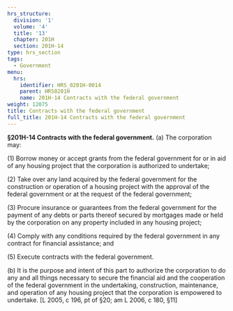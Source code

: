 ```yaml
---
hrs_structure:
  division: '1'
  volume: '4'
  title: '13'
  chapter: 201H
  section: 201H-14
type: hrs_section
tags:
  - Government
menu:
  hrs:
    identifier: HRS_0201H-0014
    parent: HRS0201H
    name: 201H-14 Contracts with the federal government
weight: 12075
title: Contracts with the federal government
full_title: 201H-14 Contracts with the federal government
---
```

**§201H-14 Contracts with the federal government.** (a) The corporation may:

(1) Borrow money or accept grants from the federal government for or in aid of any housing project that the corporation is authorized to undertake;

(2) Take over any land acquired by the federal government for the construction or operation of a housing project with the approval of the federal government or at the request of the federal government;

(3) Procure insurance or guarantees from the federal government for the payment of any debts or parts thereof secured by mortgages made or held by the corporation on any property included in any housing project;

(4) Comply with any conditions required by the federal government in any contract for financial assistance; and

(5) Execute contracts with the federal government.

(b) It is the purpose and intent of this part to authorize the corporation to do any and all things necessary to secure the financial aid and the cooperation of the federal government in the undertaking, construction, maintenance, and operation of any housing project that the corporation is empowered to undertake. [L 2005, c 196, pt of §20; am L 2006, c 180, §11]